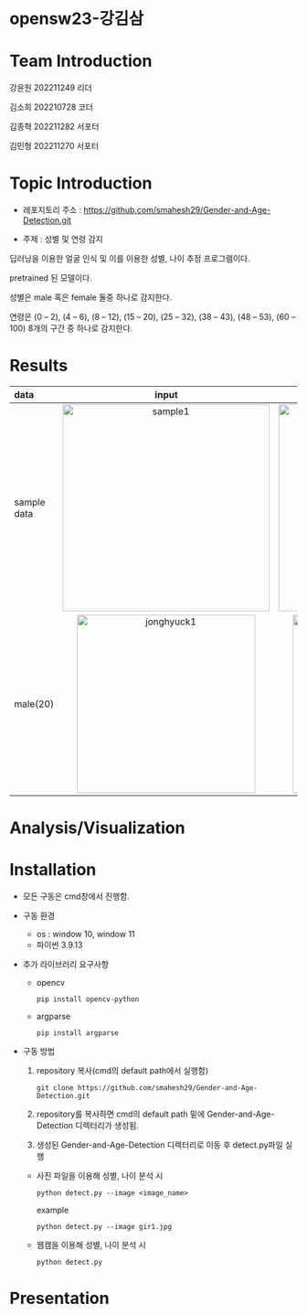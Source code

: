 # opensw23-강김삼

# Team Introduction
  강윤원 202211249 리더
  
  김소희 202210728 코더
  
  김종혁 202211282 서포터
  
  김민형 202211270 서포터
# Topic Introduction
  - 레포지토리 주소 : https://github.com/smahesh29/Gender-and-Age-Detection.git

  - 주제 : 성별 및 연령 감지
  
  딥러닝을 이용한 얼굴 인식 및 이를 이용한 성별, 나이 추정 프로그램이다.
  
  pretrained 된 모델이다.
  
  성별은 male 혹은 female 둘중 하나로 감지한다.
  
  연령은 (0 – 2), (4 – 6), (8 – 12), (15 – 20), (25 – 32), (38 – 43), (48 – 53), (60 – 100) 8개의 구간 중 하나로 감지한다.
# Results
  |data|input|ouput|
  |:---|:---:|:---:|
  |sample data|<img width="362" alt="sample1" src="https://github.com/KangYunWon/opensw23-KangKimSam/assets/127182199/f9516e0e-e243-4891-a9e8-10e6ead64501">|<img width="362" alt="sample1" src="https://github.com/KangYunWon/opensw23-KangKimSam/assets/127183027/58feb0e0-b17d-44fe-9e7a-484f48e9e581">|
  |male(20)|<img width="312" alt="jonghyuck1" src="https://github.com/KangYunWon/opensw23-KangKimSam/assets/127182199/d66de645-1bea-4fb9-9acf-671a72971934">|<img width="312" alt="jonghyuck1" src="https://github.com/KangYunWon/opensw23-KangKimSam/assets/127183027/a451eda9-9313-4f7e-a148-48d22b5ec638">|


# Analysis/Visualization

# Installation
- 모든 구동은 cmd창에서 진행함.

- 구동 환경
  - os : window 10, window 11
  - 파이썬 3.9.13
 
- 추가 라이브러리 요구사항
  - opencv
  
    `pip install opencv-python`
  - argparse
  
    `pip install argparse`
    
- 구동 방법    
 
  1. repository 복사(cmd의 default path에서 실행함) 

      `git clone https://github.com/smahesh29/Gender-and-Age-Detection.git`
    
  2. repository를 복사하면 cmd의 default path 밑에 Gender-and-Age-Detection 디렉터리가 생성됨.
  
  3. 생성된 Gender-and-Age-Detection 디렉터리로 이동 후 detect.py파일 실행
  
    + 사진 파일을 이용해 성별, 나이 분석 시

      `python detect.py --image <image_name>`
      
      example
      
          python detect.py --image gir1.jpg
          
    + 웹캠을 이용해 성별, 나이 분석 시

      `python detect.py`
    
# Presentation
